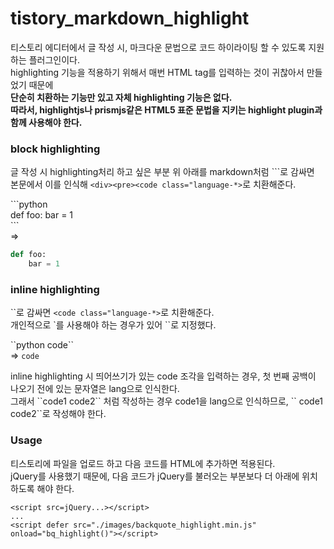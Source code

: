 # tistory_markdown_highlight
  
티스토리 에디터에서 글 작성 시, 마크다운 문법으로 코드 하이라이팅 할 수 있도록 지원하는 플러그인이다.  
highlighting 기능을 적용하기 위해서 매번 HTML tag를 입력하는 것이 귀찮아서 만들었기 때문에  
**단순히 치환하는 기능만 있고 자체 highlighting 기능은 없다.**  
**따라서, highlightjs나 prismjs같은 HTML5 표준 문법을 지키는 highlight plugin과 함께 사용해야 한다.**  

### block highlighting
글 작성 시 highlighting처리 하고 싶은 부분 위 아래를 markdown처럼 \`\`\`로 감싸면  
본문에서 이를 인식해 `<div><pre><code class="language-*>`로 치환해준다.  
  
\`\`\`python  
def foo:
    bar = 1  
\`\`\`  
=>  
```python
def foo:
    bar = 1
```
  
### inline highlighting
\`\`로 감싸면 `<code class="language-*>`로 치환해준다.  
개인적으로 \`를 사용해야 하는 경우가 있어 \`\`로 지정했다.  
  
\`\`python code\`\`  
=>  `code`

inline highlighting 시 띄어쓰기가 있는 code 조각을 입력하는 경우, 첫 번째 공백이 나오기 전에 있는 문자열은 lang으로 인식한다.  
그래서 \`\`code1 code2\`\` 처럼 작성하는 경우 code1을 lang으로 인식하므로, \`\` code1 code2\`\`로 작성해야 한다.  
  
  
### Usage
티스토리에 파일을 업로드 하고 다음 코드를 HTML에 추가하면 적용된다.  
jQuery를 사용했기 때문에, 다음 코드가 jQuery를 불러오는 부분보다 더 아래에 위치하도록 해야 한다.  
```
<script src=jQuery...></script>
...
<script defer src="./images/backquote_highlight.min.js" onload="bq_highlight()"></script>
```
